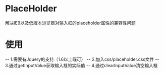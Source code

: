 # PlaceHolder
解决IE9以及低版本浏览器对输入框的placeholder属性的兼容性问题
# 使用
-- 1.需要有Jquery的支持（1.6以上既可）
-- 2.加入css/placeholder.css文件
-- 3.通过getInputValue获取输入框的实际值
-- 4.通过clearInputValue清空输入框
